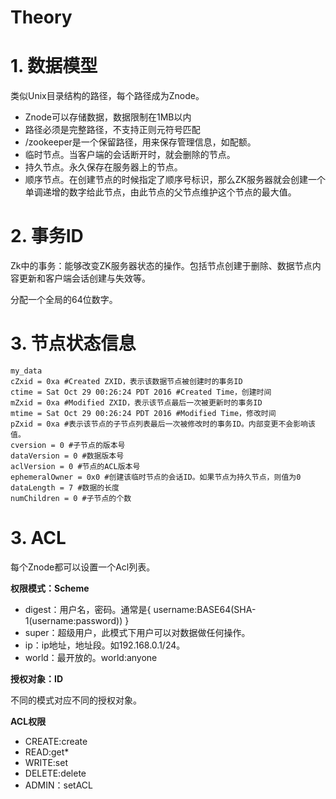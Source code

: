 # Theory

# 1. 数据模型

类似Unix目录结构的路径，每个路径成为Znode。

- Znode可以存储数据，数据限制在1MB以内
- 路径必须是完整路径，不支持正则元符号匹配
- /zookeeper是一个保留路径，用来保存管理信息，如配额。
- 临时节点。当客户端的会话断开时，就会删除的节点。
- 持久节点。永久保存在服务器上的节点。
- 顺序节点。在创建节点的时候指定了顺序号标识，那么ZK服务器就会创建一个单调递增的数字给此节点，由此节点的父节点维护这个节点的最大值。

# 2. 事务ID

Zk中的事务：能够改变ZK服务器状态的操作。包括节点创建于删除、数据节点内容更新和客户端会话创建与失效等。

分配一个全局的64位数字。

# 3. 节点状态信息
```
my_data
cZxid = 0xa #Created ZXID，表示该数据节点被创建时的事务ID
ctime = Sat Oct 29 00:26:24 PDT 2016 #Created Time，创建时间
mZxid = 0xa #Modified ZXID，表示该节点最后一次被更新时的事务ID
mtime = Sat Oct 29 00:26:24 PDT 2016 #Modified Time，修改时间
pZxid = 0xa #表示该节点的子节点列表最后一次被修改时的事务ID。内部变更不会影响该值。
cversion = 0 #子节点的版本号
dataVersion = 0 #数据版本号
aclVersion = 0 #节点的ACL版本号
ephemeralOwner = 0x0 #创建该临时节点的会话ID。如果节点为持久节点，则值为0
dataLength = 7 #数据的长度
numChildren = 0 #子节点的个数
```
# 3. ACL

每个Znode都可以设置一个Acl列表。

**权限模式：Scheme**

- digest：用户名，密码。通常是{ username:BASE64(SHA-1(username:password)) }
- super：超级用户，此模式下用户可以对数据做任何操作。
- ip：ip地址，地址段。如192.168.0.1/24。
- world：最开放的。world:anyone

**授权对象：ID**

不同的模式对应不同的授权对象。

**ACL权限**
- CREATE:create
- READ:get*
- WRITE:set
- DELETE:delete
- ADMIN：setACL


